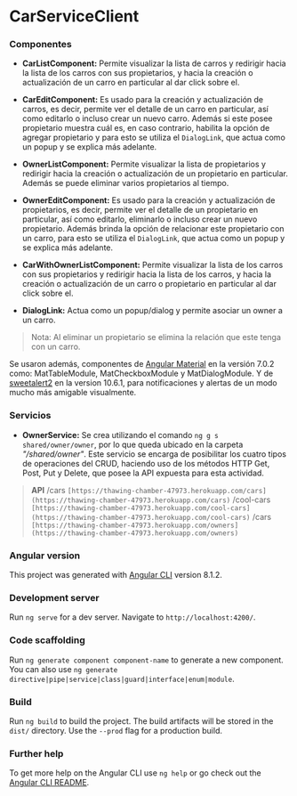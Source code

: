 # CarServiceClient

### Componentes

- **CarListComponent:**
Permite visualizar la lista de carros y redirigir hacia la lista de los carros con sus propietarios, y hacia la creación o actualización de un carro en particular al dar click sobre el.

- **CarEditComponent:**
Es usado para la creación y actualización de carros, es decir, permite ver el detalle de un carro en particular, así como editarlo o incluso crear un nuevo carro. Además si este posee propietario muestra cuál es, en caso contrario, habilita la opción de agregar propietario y para esto se utiliza el ```DialogLink```, que actua como un popup y se explica más adelante.

- **OwnerListComponent:**
Permite visualizar la lista de propietarios y redirigir hacia la creación o actualización de un propietario en particular. Además se puede eliminar varios propietarios al tiempo.

- **OwnerEditComponent:**
Es usado para la creación y actualización de propietarios, es decir, permite ver el detalle de un propietario en particular, así como editarlo, eliminarlo o incluso crear un nuevo propietario. Además brinda la opción de relacionar este propietario con un carro, para esto se utiliza el ```DialogLink```, que actua como un popup y se explica más adelante.

- **CarWithOwnerListComponent:**
Permite visualizar la lista de los carros con sus propietarios y redirigir hacia la lista de los carros, y hacia la creación o actualización de un carro o propietario en particular al dar click sobre el.

- **DialogLink:**
Actua como un popup/dialog y permite asociar un owner a un carro.

 > Nota: Al eliminar un propietario se elimina la relación que este tenga con un carro.
 
Se usaron además, componentes de [Angular Material](https://material.angular.io/) en la versión 7.0.2 como: MatTableModule, MatCheckboxModule y MatDialogModule. Y de [sweetalert2](https://sweetalert2.github.io/) en la version 10.6.1, para notificaciones y alertas de un modo mucho más amigable visualmente.

### Servicios

- **OwnerService:**
Se crea utilizando el comando `ng g s shared/owner/owner`, por lo que queda ubicado en la carpeta *"/shared/owner"*. Este servicio se encarga de posibilitar los cuatro tipos de operaciones del CRUD, haciendo uso de los métodos HTTP Get, Post, Put y Delete, que posee la API expuesta para esta actividad.

 > **API**
   > /cars `[https://thawing-chamber-47973.herokuapp.com/cars](https://thawing-chamber-47973.herokuapp.com/cars)`
   > /cool-cars `[https://thawing-chamber-47973.herokuapp.com/cool-cars](https://thawing-chamber-47973.herokuapp.com/cool-cars)`
   > /cars `[https://thawing-chamber-47973.herokuapp.com/owners](https://thawing-chamber-47973.herokuapp.com/owners)`

### Angular version

This project was generated with [Angular CLI](https://github.com/angular/angular-cli) version 8.1.2.

### Development server

Run `ng serve` for a dev server. Navigate to `http://localhost:4200/`.

### Code scaffolding

Run `ng generate component component-name` to generate a new component. You can also use `ng generate directive|pipe|service|class|guard|interface|enum|module`.

### Build

Run `ng build` to build the project. The build artifacts will be stored in the `dist/` directory. Use the `--prod` flag for a production build.

### Further help

To get more help on the Angular CLI use `ng help` or go check out the [Angular CLI README](https://github.com/angular/angular-cli/blob/master/README.md).
